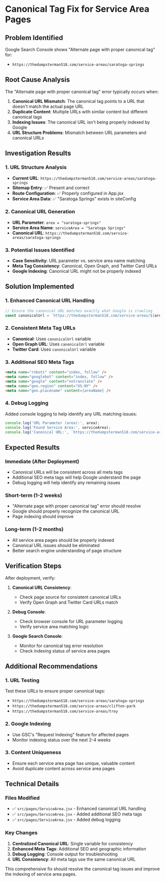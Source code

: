 # Canonical Tag Fix for Service Area Pages

## Problem Identified

Google Search Console shows "Alternate page with proper canonical tag" for:
- `https://thedumpsterman518.com/service-areas/saratoga-springs`

## Root Cause Analysis

The "Alternate page with proper canonical tag" error typically occurs when:

1. **Canonical URL Mismatch**: The canonical tag points to a URL that doesn't match the actual page URL
2. **Duplicate Content**: Multiple URLs with similar content but different canonical tags
3. **Indexing Issues**: The canonical URL isn't being properly indexed by Google
4. **URL Structure Problems**: Mismatch between URL parameters and canonical URLs

## Investigation Results

### 1. URL Structure Analysis
- **Current URL**: `https://thedumpsterman518.com/service-areas/saratoga-springs`
- **Sitemap Entry**: ✅ Present and correct
- **Route Configuration**: ✅ Properly configured in App.jsx
- **Service Area Data**: ✅ "Saratoga Springs" exists in siteConfig

### 2. Canonical URL Generation
- **URL Parameter**: `area = "saratoga-springs"`
- **Service Area Name**: `serviceArea = "Saratoga Springs"`
- **Canonical URL**: `https://thedumpsterman518.com/service-areas/saratoga-springs`

### 3. Potential Issues Identified
- **Case Sensitivity**: URL parameter vs. service area name matching
- **Meta Tag Consistency**: Canonical, Open Graph, and Twitter Card URLs
- **Google Indexing**: Canonical URL might not be properly indexed

## Solution Implemented

### 1. Enhanced Canonical URL Handling
```javascript
// Ensure the canonical URL matches exactly what Google is crawling
const canonicalUrl = `https://thedumpsterman518.com/service-areas/${areaSlug}`;
```

### 2. Consistent Meta Tag URLs
- **Canonical**: Uses `canonicalUrl` variable
- **Open Graph URL**: Uses `canonicalUrl` variable
- **Twitter Card**: Uses `canonicalUrl` variable

### 3. Additional SEO Meta Tags
```html
<meta name="robots" content="index, follow" />
<meta name="googlebot" content="index, follow" />
<meta name="google" content="notranslate" />
<meta name="geo.region" content="US-NY" />
<meta name="geo.placename" content={areaName} />
```

### 4. Debug Logging
Added console logging to help identify any URL matching issues:
```javascript
console.log('URL Parameter (area):', area);
console.log('Found Service Area:', serviceArea);
console.log('Canonical URL:', `https://thedumpsterman518.com/service-areas/${area}`);
```

## Expected Results

### Immediate (After Deployment)
- Canonical URLs will be consistent across all meta tags
- Additional SEO meta tags will help Google understand the page
- Debug logging will help identify any remaining issues

### Short-term (1-2 weeks)
- "Alternate page with proper canonical tag" error should resolve
- Google should properly recognize the canonical URL
- Page indexing should improve

### Long-term (1-2 months)
- All service area pages should be properly indexed
- Canonical URL issues should be eliminated
- Better search engine understanding of page structure

## Verification Steps

After deployment, verify:

1. **Canonical URL Consistency**:
   - Check page source for consistent canonical URLs
   - Verify Open Graph and Twitter Card URLs match

2. **Debug Console**:
   - Check browser console for URL parameter logging
   - Verify service area matching logic

3. **Google Search Console**:
   - Monitor for canonical tag error resolution
   - Check indexing status of service area pages

## Additional Recommendations

### 1. URL Testing
Test these URLs to ensure proper canonical tags:
- `https://thedumpsterman518.com/service-areas/saratoga-springs`
- `https://thedumpsterman518.com/service-areas/clifton-park`
- `https://thedumpsterman518.com/service-areas/troy`

### 2. Google Indexing
- Use GSC's "Request Indexing" feature for affected pages
- Monitor indexing status over the next 2-4 weeks

### 3. Content Uniqueness
- Ensure each service area page has unique, valuable content
- Avoid duplicate content across service area pages

## Technical Details

### Files Modified
- ✅ `src/pages/ServiceArea.jsx` - Enhanced canonical URL handling
- ✅ `src/pages/ServiceArea.jsx` - Added additional SEO meta tags
- ✅ `src/pages/ServiceArea.jsx` - Added debug logging

### Key Changes
1. **Centralized Canonical URL**: Single variable for consistency
2. **Enhanced Meta Tags**: Additional SEO and geographic information
3. **Debug Logging**: Console output for troubleshooting
4. **URL Consistency**: All meta tags use the same canonical URL

This comprehensive fix should resolve the canonical tag issues and improve the indexing of service area pages.
